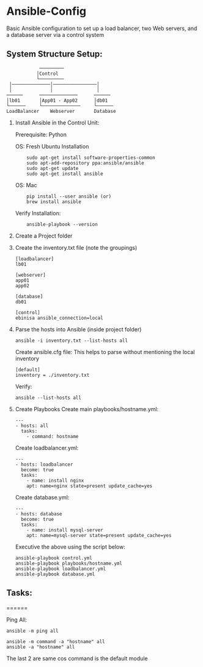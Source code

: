 # Ansible-Config

Basic Ansible configuration to set up a load balancer, two Web servers, and a database server via a control system

## System Structure Setup:

                ─────────
               │Control
               └─────────
     │──────────────│────────────────│
     │              │                │
    ──────      ──────────────      ──────
    │lb01       │App01 - App02      │db01
    └──────     └──────────────     └──────
    LoadBalancer    Webserver       Database

1.  Install Ansible in the Control Unit:

    Prerequisite: Python

    OS: Fresh Ubuntu Installation

            sudo apt-get install software-properties-common
            sudo apt-add-repository ppa:ansible/ansible
            sudo apt-get update
            sudo apt-get install ansible

    OS: Mac

            pip install --user ansible (or)
            brew install ansible

    Verify Installation:

            ansible-playbook --version

2.  Create a Project folder

3.  Create the inventory.txt file (note the groupings)

        [loadbalancer]
        lb01

        [webserver]
        app01
        app02

        [database]
        db01

        [control]
        ebinisa ansible_connection=local

4.  Parse the hosts into Ansible (inside project folder)

        ansible -i inventory.txt --list-hosts all

    Create ansible.cfg file:
    This helps to parse without mentioning the local inventory

        [default]
        inventory = ./inventory.txt

    Verify:

        ansible --list-hosts all

5.  Create Playbooks
    Create main playbooks/hostname.yml:

        ---
        - hosts: all
          tasks:
            - command: hostname

    Create loadbalancer.yml:

        ---
        - hosts: loadbalancer
          become: true
          tasks:
            - name: install nginx
            apt: name=nginx state=present update_cache=yes

    Create database.yml:

        ---
        - hosts: database
          become: true
          tasks:
            - name: install mysql-server
            apt: name=mysql-server state=present update_cache=yes

    Executive the above using the script below:

        ansible-playbook control.yml
        ansible-playbook playbooks/hostname.yml
        ansible-playbook loadbalancer.yml
        ansible-playbook database.yml

## Tasks:

======

Ping All:

    ansible -m ping all

    ansible -m command -a "hostname" all
    ansible -a "hostname" all

The last 2 are same cos command is the default module
